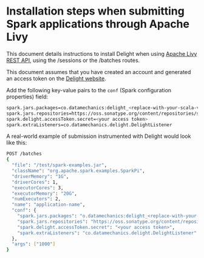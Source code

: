 # Installation steps when submitting Spark applications through Apache Livy

This document details instructions to install Delight when using [Apache Livy REST API](https://livy.incubator.apache.org/docs/latest/rest-api.html), using the /sessions or the /batches routes.

This document assumes that you have created an account and generated an access token on the [Delight website](https://www.datamechanics.co/delight).

Add the following key-value pairs to the `conf` (Spark configuration properties) field:

```bash
spark.jars.packages=co.datamechanics:delight_<replace-with-your-scala-version-2.11-or-2.12>:latest-SNAPSHOT
spark.jars.repositories=https://oss.sonatype.org/content/repositories/snapshots
spark.delight.accessToken.secret=<your access token>
spark.extraListeners=co.datamechanics.delight.DelightListener
```

A real-world example of submission instrumented with Delight would look like this:

```bash
POST /batches
{
  "file": "/test/spark-examples.jar",
  "className": "org.apache.spark.examples.SparkPi",
  "driverMemory": "1G",
  "driverCores": 1,
  "executorCores": 3,
  "executorMemory": "20G",
  "numExecutors": 2,
  "name": "application-name",
  "conf": {
    "spark.jars.packages": "o.datamechanics:delight_<replace-with-your-scala-version-2.11-or-2.12>:latest-SNAPSHOT",
    "spark.jars.repositories": "https://oss.sonatype.org/content/repositories/snapshots",
    "spark.delight.accessToken.secret": "<your access token>",
    "spark.extraListeners": "co.datamechanics.delight.DelightListener"
  },
  "args": ["1000"]
}
```
